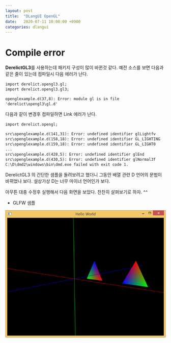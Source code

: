 ```yaml
---
layout: post
title:  "DLangUI OpenGL"
date:   2020-07-11 10:00:00 +0900
categories: dlangui
---
```


# Compile error

**DerelictGL3**를 사용하는데 패키지 구성이 많이 바뀐것 같다.
예전 소스를 보면 다음과 같은 줄이 있는데 컴파일시 다음 에러가 난다.
```
import derelict.opengl3.gl;
import derelict.opengl3.gl3;
```

```
openglexample.d(37,8): Error: module gl is in file 'derelict\opengl3\gl.d'
```

다음과 같이 변경후 컴파일하면 Link 에러가 난다.
```
import derelict.opengl;
```

```
src\openglexample.d(141,31): Error: undefined identifier glLightfv
src\openglexample.d(158,18): Error: undefined identifier GL_LIGHTING
src\openglexample.d(159,18): Error: undefined identifier GL_LIGHT0
...
src\openglexample.d(428,5): Error: undefined identifier glEnd
src\openglexample.d(430,5): Error: undefined identifier glNormal3f
C:\D\dmd2\windows\bin\dmd.exe failed with exit code 1.
```

DerelictGL3 의 간단한 샘플을 돌려보려고 했더니 그동안 배열 관련 D 언어의
문법이 바뀌었나 보다. 설상가상 D는 너무 마이너 언어인가 보다.

아무튼 대충 수정후 실행해서 다음 화면을 보았다. 찬찬히 살펴보기로 하자. ^^

- GLFW 샘플

![GLFW 샘](/image/dlang_glfw.png)
